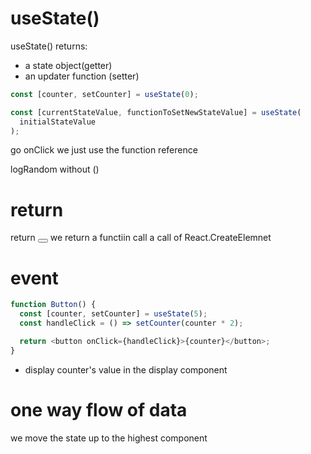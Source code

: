 # useState()

useState() returns:

- a state object(getter)
- an updater function (setter)

```js
const [counter, setCounter] = useState(0);

const [currentStateValue, functionToSetNewStateValue] = useState(
  initialStateValue
);
```

go onClick we just use the function reference

logRandom without ()

# return

return <button></button> we return a functiin call
a call of React.CreateElemnet

# event

```js
function Button() {
  const [counter, setCounter] = useState(5);
  const handleClick = () => setCounter(counter * 2);

  return <button onClick={handleClick}>{counter}</button>;
}
```

- display counter's value in the display component

# one way flow of data

we move the state up to the highest component
